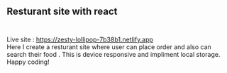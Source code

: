 ## Resturant site with react <br> <br>
Live site : https://zesty-lollipop-7b38b1.netlify.app <br> 
Here I create a resturant site where user can place order and also can search their food . This is device responsive and impliment local storage. 
Happy coding!
